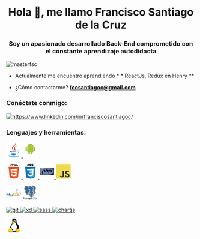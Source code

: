 
<h1 align = "center"> Hola 👋, me llamo Francisco Santiago de la Cruz </h1>
<h3 align = "center"> Soy un apasionado desarrollado Back-End comprometido con el constante aprendizaje autodidacta </h3>

<p align = "left"> <img src = "https://komarev.com/ghpvc/?username=masterfsc&label=Profile%20views&color=0e75b6&style=flat" alt = "masterfsc" /> </p>

- Actualmente me encuentro aprendiendo * * ReactJs, Redux en Henry **

- ¿Cómo contactarme? **fcosantiagoc@gmail.com**

<h3 align = "left"> Conéctate conmigo: </h3>
<p align = "left">
<a href="https://www.linkedin.com/in/franciscosantiagoc/" target="_blank"> <img align = "center" src = "https://raw.githubusercontent.com/rahuldkjain/github-profile-readme-generator/master/src/images/icons/Social/linked-in-alt.svg "alt ="https://www.linkedin.com/in/franciscosantiagoc/" height ="30" width ="40"/> </a>
</p>

<h3 align =" left "> Lenguajes y herramientas: </h3>

<p align = "left"> 
 <abbr title="Prueba"><a href="https://www.java.com" target="_blank"> <img src ="https://raw.githubusercontent.com/devicons/devicon/master/icons/java/java-original.svg" alt =" java "width =" 40 "height =" 40 "/> </abbr> </a>  <a href="https://developer.android.com" target="_blank"> <img src = "https://raw.githubusercontent.com/devicons/devicon/master/icons/android/android-original-wordmark.svg "alt =" android "width =" 40 "height =" 40 "/> </a> </p>
  <p align = "left"> 
  <a href ="https://www.w3.org/html/"target ="_blank"> <img src ="https://raw.githubusercontent.com/devicons/devicon/master/icons/html5/html5-original-wordmark.svg "alt =" html5 "width =" 40 "height =" 40 "/> </a> <a href = "https://www.w3schools.com/css/" target = "_blank"> <img src = "https://raw.githubusercontent.com/devicons/devicon/master/icons/css3/css3-original-wordmark.svg" alt ="css3 "width =" 40 "height ="40"/> </a> <a href="https://www.php.net" target="_blank"> <img src ="https://raw.githubusercontent.com/devicons/devicon/master/icons/php/php-original.svg" alt ="php" width =" 40 "height ="40"/> </a>   <a href ="https://developer.mozilla.org/es/docs/Web/JavaScript/Guide" target ="_blank"> <img src ="https://raw.githubusercontent.com/devicons/devicon/master/icons/javascript/javascript-original.svg" alt =" javascript " width ="40" height ="40"/> </a> </p>
    
  <p align = "left"> 
  <a href = "https://www.mysql.com/" target ="_blank"> <img src ="https://raw.githubusercontent.com/devicons/devicon/master/icons/mysql/mysql-original-wordmark.svg" alt ="mysql" width = "40" height = "40" /> </a> <a href ="https://www.postgresql.org" target ="_blank"> <img src ="https://raw.githubusercontent.com/devicons/devicon/master/icons/postgresql/postgresql-original-wordmark.svg" alt ="postgresql" width ="40" height = "40" /> </a> </p>


 
  <p align = "left"> 
  <a href="https://git-scm.com/" target="_blank"> <img src ="https://www.vectorlogo.zone/logos/git-scm/git-scm-icon.svg" alt ="git" width =" 40 "height ="40"/> </a> <a href ="https://www.adobe.com/products/xd.html " target ="_blank"> <img src ="https://cdn.worldvectorlogo.com/logos/adobe-xd.svg" alt ="xd" width ="40" height ="40"/> </a> <a href="https://sass-lang.com" target="_blank"> <img src = "https://raw.githubusercontent.com/devicons/devicon /master/icons/sass/sass-original.svg " alt ="sass" width ="40" height ="40"/> </a><a href ="https://www.chartjs.org"target = "_blank"> <img src = "https://www.chartjs.org/img/chartjs-logo.svg" alt ="chartjs" width = "40" height = "40" /></a> </p>
  
  <p align = "left"> 
  <a href="https://www.linux.org/" target="_blank"> <img src ="https://raw.githubusercontent.com/devicons/devicon/master/icons/linux/linux-original.svg" alt ="linux" width ="40" height ="40"/> </a></p>
  
